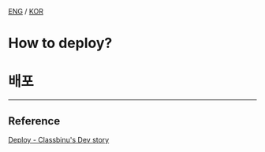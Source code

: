 [ENG](#how-to-deploy) / [KOR](#배포)

# How to deploy?

## 

# 배포


-----

## Reference

[Deploy - Classbinu's Dev story](https://classbinu.tistory.com/46)
